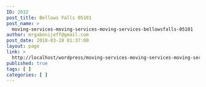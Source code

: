 ```yaml
---
ID: 2032
post_title: Bellows Falls 05101
post_name: >
  moving-services-moving-services-moving-services-bellowsfalls-05101
author: mrgabonijeff@gmail.com
post_date: 2018-03-28 01:37:00
layout: page
link: >
  http://localhost/wordpress/moving-services-moving-services-moving-services-bellowsfalls-05101/
published: true
tags: [ ]
categories: [ ]
---
```

